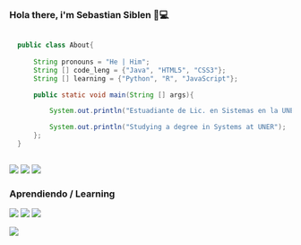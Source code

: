 ### Hola there, i'm Sebastian Siblen 👋💻

``` java
  
  public class About{
    
      String pronouns = "He | Him";
      String [] code_leng = {"Java", "HTML5", "CSS3"};
      String [] learning = {"Python", "R", "JavaScript"};

      public static void main(String [] args){

          System.out.println("Estuadiante de Lic. en Sistemas en la UNER");

          System.out.println("Studying a degree in Systems at UNER");
      };
  }
  
```
![](https://img.shields.io/badge/Java-ED8B00?style=for-the-badge&logo=java&logoColor=white)
![](https://img.shields.io/badge/HTML5-E34F26?style=for-the-badge&logo=html5&logoColor=white)
![](https://img.shields.io/badge/CSS3-1572B6?style=for-the-badge&logo=css3&logoColor=white)
![]()
### Aprendiendo / Learning
![](https://img.shields.io/badge/JavaScript-F7DF1E?style=for-the-badge&logo=javascript&logoColor=black)
![](https://img.shields.io/badge/Python-3776AB?style=for-the-badge&logo=python&logoColor=white)
![](https://img.shields.io/badge/R-276DC3?style=for-the-badge&logo=r&logoColor=white)

![](https://github-readme-stats.vercel.app/api?username=sebasiblen&theme=blue-green)
